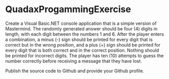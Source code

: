 # QuadaxProgammingExercise

Create a Visual Basic.NET console application that is a simple version of Mastermind.  The randomly generated answer should be four (4) digits in length, with each digit between the numbers 1 and 6.  After the player enters a combination, a minus (-) sign should be printed for every digit that is correct but in the wrong position, and a plus (+) sign should be printed for every digit that is both correct and in the correct position.  Nothing should be printed for incorrect digits.  The player has ten (10) attempts to guess the number correctly before receiving a message that they have lost.

Publish the source code to Github and provide your Github profile. 
